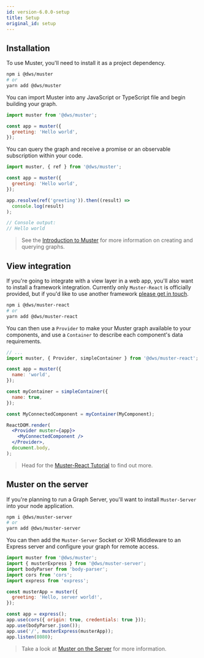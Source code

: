 ```yaml
---
id: version-6.0.0-setup
title: Setup
original_id: setup
---
```


## Installation

To use Muster, you'll need to install it as a project dependency.

```bash
npm i @dws/muster
# or
yarn add @dws/muster
```

You can import Muster into any JavaScript or TypeScript file and begin building your graph.

```javascript
import muster from '@dws/muster';

const app = muster({
  greeting: 'Hello world',
});
```

You can query the graph and receive a promise or an observable subscription within your code.

```javascript
import muster, { ref } from '@dws/muster';

const app = muster({
  greeting: 'Hello world',
});

app.resolve(ref('greeting')).then((result) => 
  console.log(result)
);

// Console output:
// Hello world
```

> See the [Introduction to Muster](/muster/docs/learn/introduction.html) for more information on creating and querying graphs.

## View integration

If you're going to integrate with a view layer in a web app, you'll also want to install a framework integration. Currently only `Muster-React` is officially provided, but if you'd like to use another framework [please get in touch](/muster/help).

```bash
npm i @dws/muster-react
# or
yarn add @dws/muster-react
```

You can then use a `Provider` to make your Muster graph available to your components, and use a `Container` to describe each component's data requirements.

```jsx harmony
// ...
import muster, { Provider, simpleContainer } from '@dws/muster-react';

const app = muster({
  name: 'world',
});

const myContainer = simpleContainer({
  name: true,
});

const MyConnectedComponent = myContainer(MyComponent);

ReactDOM.render(
  <Provider muster={app}>
    <MyConnectedComponent />
  </Provider>,
  document.body,
);
```


> Head for the [Muster-React Tutorial](/muster/docs/tutorials/muster-react-tutorial.html) to find out more.

## Muster on the server

If you're planning to run a Graph Server, you'll want to install `Muster-Server` into your node application.

```bash
npm i @dws/muster-server
# or
yarn add @dws/muster-server
```

You can then add the `Muster-Server` Socket or XHR Middleware to an Express server and configure your graph for remote access.

```js
import muster from '@dws/muster';
import { musterExpress } from '@dws/muster-server';
import bodyParser from 'body-parser';
import cors from 'cors';
import express from 'express';

const musterApp = muster({
  greeting: 'Hello, server world!',
});

const app = express();
app.use(cors({ origin: true, credentials: true }));
app.use(bodyParser.json());
app.use('/', musterExpress(musterApp));
app.listen(8080);
``` 

> Take a look at [Muster on the Server](/muster/docs/tutorials/muster-server.html) for more information.
